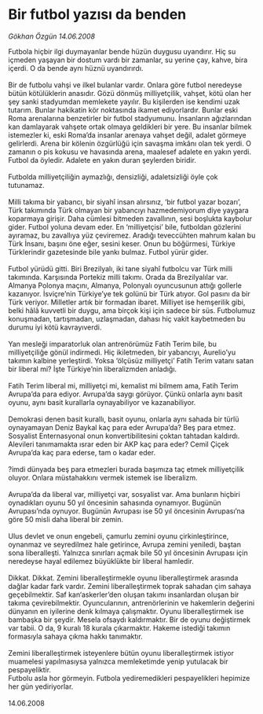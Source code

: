 # Bir futbol yazısı da benden

*Gökhan Özgün 14.06.2008*

<div class="taraf_structure_2col_1zq">
<div class="margen_n">



 <p>Futbola hiçbir ilgi duymayanlar bende hüzün duygusu uyandırır. Hiç su içmeden yaşayan bir dostum vardı bir zamanlar, su yerine çay, kahve, bira içerdi. O da bende aynı hüznü uyandırırdı.<br/>
<br/>
Bir de futbolu vahşi ve ilkel bulanlar vardır. Onlara göre futbol neredeyse bütün kötülüklerin anasıdır. Gözü dönmüş milliyetçilik, vahşet, kötü olan her şey sanki stadyumdan memlekete yayılır. Bu kişilerden ise kendimi uzak tutarım. Bunlar hakikatin kör noktasında ikamet ediyorlardır. Bunlar eski Roma arenalarına benzetirler bir futbol stadyumunu. İnsanların ağızlarından kan damlayarak vahşete ortak olmaya geldikleri bir yere. Bu insanlar bilmek istemezler ki, eski Roma’da insanlar arenaya vahşet değil, adalet görmeye gelirlerdi. Arena bir kölenin özgürlüğü için savaşma imkânı olan tek yerdi. O zamanın o pis kokusu ve havasında arena, maalesef adalete en yakın yerdi. Futbol da öyledir. Adalete en yakın duran şeylerden biridir.<br/>
<br/>
Futbolda milliyetçiliğin aymazlığı, densizliği, adaletsizliği öyle çok tutunamaz.<br/>
<br/>
Milli takıma bir yabancı, bir siyahî insan alırsınız, ‘bir futbol yazar bozarı’, Türk takımında Türk olmayan bir yabancıyı hazmedemiyorum diye yaygara koparmaya girişir. Daha cümlesi bitmeden zavallının, sesi boşlukta kaybolur gider. Futbol yoluna devam eder. En ‘milliyetçisi’ bile, futboldan gözlerini ayıramaz, bu zavallıya yüz çeviremez. Aradığı teveccühten mahrum kalan bu Türk İnsanı, başını öne eğer, sesini keser. Onun bu böğürmesi, Türkiye Türklerindir gazetesinde bile yankı bulmaz. Futbol yürür gider.<br/>
<br/>
Futbol yürüdü gitti. Biri Brezilyalı, iki tane siyahî futbolcu var Türk milli takımında. Karşısında Portekiz milli takımı. Orada da Brezilyalılar var. Almanya Polonya maçını, Almanya, Polonyalı oyuncusunun attığı gollerle kazanıyor. İsviçre’nin Türkiye’ye tek golünü bir Türk atıyor. Gol pasını da bir Türk veriyor. Milletler artık bir formadan ibaret. Milliyet ise hemşerilik gibi, belki hâlâ kuvvetli bir duygu, ama birçok kişi için sadece bir süs. Futbolumuz konuşmadan, tartışmadan, uzlaşmadan, dahası hiç vakit kaybetmeden bu durumu iyi kötü kavrayıverdi. <br/>
<br/>
Yan mesleği imparatorluk olan antrenörümüz Fatih Terim bile, bu milliyetçiliğe gönül indirmedi. Hiç ikiletmeden, bir yabancıyı, Aurelio’yu takımın kalbine yerleştirdi. Yoksa ‘ölçüsüz milliyetçi’ Fatih Terim vatanı satan bir liberal mi? İşte Türkiye’nin liberalizmden anladığı. <br/>
<br/>
Fatih Terim liberal mi, milliyetçi mi, kemalist mi bilmem ama, Fatih Terim Avrupa’da para ediyor. Avrupa’da saygı görüyor. Çünkü onlarla aynı basit oyunu, aynı basit kurallarla oynayabiliyor ve kazanabiliyor.<br/>
<br/>
Demokrasi denen basit kurallı, basit oyunu, onlarla aynı sahada bir türlü oynayamayan Deniz Baykal kaç para eder Avrupa’da? Beş para etmez. Sosyalist Enternasyonal onun konvertibilitesini çoktan tahtadan kaldırdı. Alevileri tanımamakta ısrar eden bir AKP kaç para eder? Cemil Çiçek Avrupa’da kaç para ederse, tam o kadar eder.<br/>
<br/>
?imdi dünyada beş para etmezleri burada başımıza taç etmek milliyetçilik oluyor. Onlara müstahakkını vermek istemek ise liberalizm. <br/>
<br/>
Avrupa’da da liberal var, milliyetçi var, sosyalist var. Ama bunların hiçbiri oynadıkları oyunu 50 yıl öncesinin sahasında oynamıyor. Bugünün Avrupası’nda oynuyor. Bugünün Avrupası ise 50 yıl öncesinin Avrupası’na göre 50 misli daha liberal bir zemin. <br/>
<br/>
Ulus devlet ve onun engebeli, çamurlu zemini oyunu çirkinleştirince, oynanmaz ve seyredilmez hale getirince, Avrupa zemini yeniledi, baştan sona liberalleşti. Yalnızca sınırları açmak bile 50 yıl öncesinin Avrupası için neredeyse hayal edilemez büyüklükte bir liberal hamledir. <br/>
<br/>
Dikkat. Dikkat. Zemini liberalleştirmekle oyunu liberalleştirmek arasında dağlar kadar fark vardır. Zemini liberalleştirmek toprak sahadan çim sahaya geçebilmektir. Saf kan‘askerler’den oluşan takımı insanlardan oluşan bir takıma çevirebilmektir. Oyuncularının, antrenörlerinin ve hakemlerin değerini dünyanın en iyilerine denk kılmaya çalışmaktır. Oyunu liberalleştirmek ise bambaşka bir şeydir. Mesela ofsaydı kaldırmaktır. Bir de oyunu değiştirmek var tabii. O da, 9 kuralı 18 kurala çıkarmaktır. Hakeme istediği takımın formasıyla sahaya çıkma hakkı tanımaktır. <br/>
<br/>
Zemini liberalleştirmek isteyenlere bütün oyunu liberalleştirmek istiyor muamelesi yapılmasıysa yalnızca memleketimde yenip yutulacak bir pespayeliktir.<br/>
Futbolu asla hor görmeyin. Futbola yediremedikleri pespayelikleri hepimize her gün yediriyorlar.<br/>
<br/>
14.06.2008</p>

<br/>


<div id="taraf_not">
</div>

</div>


</div>
